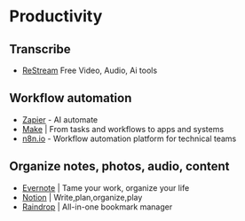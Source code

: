 # Productivity

## Transcribe
* [ReStream](https://restream.io/tools/) Free Video, Audio, Ai tools


## Workflow automation

* [Zapier](https://zapier.com/) - AI automate
* [Make](https://www.make.com/) | From tasks and workflows to apps and systems
* [n8n.io](https://n8n.io/) - Workflow automation platform for technical teams

## Organize notes, photos, audio, content

* [Evernote](https://evernote.com/) | Tame your work, organize your life
* [Notion](https://www.notion.so/) | Write,plan,organize,play
* [Raindrop](https://raindrop.io/) | All-in-one bookmark manager


